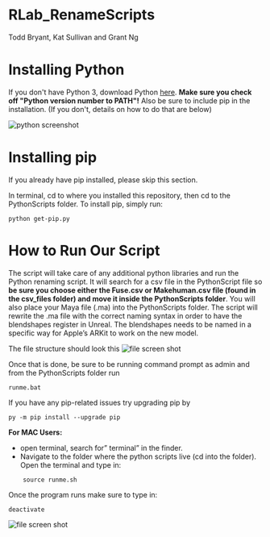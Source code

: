 # RLab_RenameScripts

Todd Bryant, Kat Sullivan and Grant Ng

# Installing Python

If you don't have Python 3, download Python [here](https://www.python.org/downloads/). **Make sure you check off "Python version number to PATH"!** Also be sure to include pip in the installation. (If you don't, details on how to do that are below)

![python screenshot](https://i.ibb.co/5RYbr30/Inkedwin-installer-LI.jpg)



# Installing pip

If you already have pip installed, please skip this section.

In terminal, cd to where you installed this repository, then cd to the PythonScripts folder.
To install pip, simply run:

```
python get-pip.py
```

# How to Run Our Script

The script will take care of any additional python libraries and run the Python renaming script. It will search for a csv file in the PythonScript file so **be sure you choose either the Fuse.csv or Makehuman.csv file (found in the csv_files folder) and move it inside the PythonScripts folder**. You will also place your Maya file (.ma) into the PythonScripts folder. The script will rewrite the .ma file with the correct naming syntax in order to have the blendshapes register in Unreal. The blendshapes needs to be named in a specific way for Apple’s ARKit to work on the new model. 

The file structure should look this 
![file screen shot](https://i.ibb.co/9h0k8V2/Run-folder-7-3-2020-11-26-30-PM-LI-2.jpg)

Once that is done, be sure to be running command prompt as admin and from the PythonScripts folder run

```
runme.bat
```



If you have any pip-related issues try upgrading pip by

```
py -m pip install --upgrade pip
```

**For MAC Users:** 

- open terminal, search for” terminal” in the finder. 
- Navigate to the folder where the python scripts live (cd into the folder). 
  Open the terminal and type in: 

```
	source runme.sh
```

Once the program runs make sure to type in: 

```
deactivate
```

![file screen shot](https://i.ibb.co/ynLk4ys/Command-Prompt-runme-bat-6-24-2020-8-21-21-PM.png)